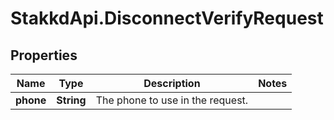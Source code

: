 # StakkdApi.DisconnectVerifyRequest

## Properties

Name | Type | Description | Notes
------------ | ------------- | ------------- | -------------
**phone** | **String** | The phone to use in the request. | 


